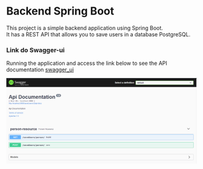 # Backend Spring Boot

This project is a simple backend application using Spring Boot.  
It has a REST API that allows you to save users in a database PostgreSQL.

### Link do Swagger-ui

Running the application and access the link below to see the API documentation [swagger_ui](http://localhost:8080/saveUsers/swagger-ui/index.html#/)

![Swagger screen](./images/swagger-ui.PNG)
